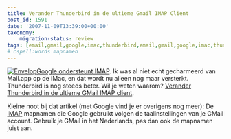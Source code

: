 ```yaml
---
title: Verander Thunderbird in de ultieme Gmail IMAP Client
post_id: 1591
date: '2007-11-09T13:39:00+00:00'
taxonomy:
    migration-status: review
tags: [email,gmail,google,imac,thunderbird,email,gmail,google,imac,thunderbird]
# cspell:words mapnamen
---
```

[![Envelop](/images/2007/12/envelop_890671_41463146_400px.thumbnail.jpg)Google ondersteunt IMAP](http://gmailblog.blogspot.com/2007/10/imap-access-now-available-for-all-users.html). Ik was al niet echt gecharmeerd van Mail.app op de iMac, en dat wordt nu alleen nog maar versterkt. Thunderbird is nog steeds beter. Wil je weten waarom? [Verander Thunderbird in de ultieme GMail IMAP client](http://lifehacker.com/software/geek-to-live/turn-thunderbird-into-the-ultimate-gmail-imap-client-314574.php).

Kleine noot bij dat artikel (met Google vind je er overigens nog meer): De [IMAP](http://nl.wikipedia.org/wiki/IMAP) mapnamen die Google gebruikt volgen de taalinstellingen van je GMail account. Gebruik je GMail in het Nederlands, pas dan ook de mapnamen juist aan.
